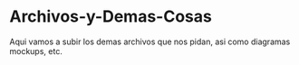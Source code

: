 # Archivos-y-Demas-Cosas
Aqui vamos a subir los demas archivos que nos pidan, asi como diagramas mockups, etc.
